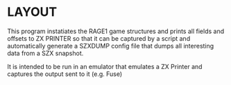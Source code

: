 # LAYOUT

This program instatiates the RAGE1 game structures and prints all fields and offsets
to ZX PRINTER so that it can be captured by a script and automatically generate
a SZXDUMP config file that dumps all interesting data from a SZX snapshot.

It is intended to be run in an emulator that emulates a ZX Printer and captures the
output sent to it (e.g. Fuse)

